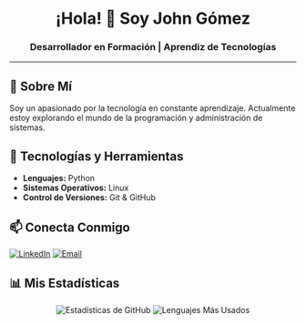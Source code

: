 <h1 align="center">¡Hola! 👋 Soy John Gómez</h1>
<h3 align="center">Desarrollador en Formación | Aprendiz de Tecnologías</h3>

---

## 🚀 Sobre Mí

Soy un apasionado por la tecnología en constante aprendizaje. Actualmente estoy explorando el mundo de la programación y administración de sistemas.

## 🔧 Tecnologías y Herramientas

- **Lenguajes:** Python
- **Sistemas Operativos:** Linux
- **Control de Versiones:** Git & GitHub

## 📫 Conecta Conmigo

[![LinkedIn](https://img.shields.io/badge/LinkedIn-John_Gómez-blue?style=flat&logo=linkedin)](https://www.linkedin.com/in/eagomezdaza/)
[![Email](https://img.shields.io/badge/Email-Contáctame-red?style=flat&logo=gmail)](mailto:tu-email@ejemplo.com)

## 📊 Mis Estadísticas

<p align="center">
  <img src="https://github-readme-stats.vercel.app/api?username=eagomezdaza&show_icons=true&theme=radical" alt="Estadísticas de GitHub" />
  <img src="https://github-readme-stats.vercel.app/api/top-langs/?username=eagomezdaza&layout=compact&theme=radical" alt="Lenguajes Más Usados" />
</p>


